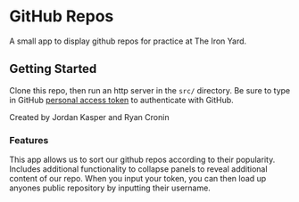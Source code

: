 
# GitHub Repos

A small app to display github repos for practice at The Iron Yard.

## Getting Started

Clone this repo, then run an http server in the `src/` directory. Be sure to type in GitHub [personal access token](https://github.com/settings/tokens) to authenticate with GitHub.

Created by Jordan Kasper and Ryan Cronin

### Features
This app allows us to sort our github repos according to their popularity. Includes additional functionality to
collapse panels to reveal additional content of our repo. When you input your token, you can then load up anyones public repository by inputting their username. 
